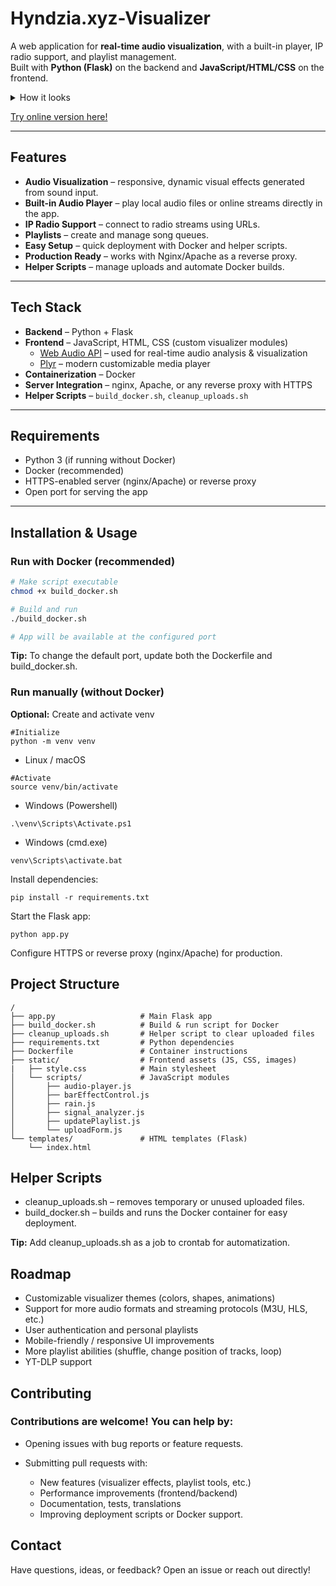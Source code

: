 # Hyndzia.xyz-Visualizer

A web application for **real-time audio visualization**, with a built-in player, IP radio support, and playlist management.  
Built with **Python (Flask)** on the backend and **JavaScript/HTML/CSS** on the frontend.

<details>
  <summary>How it looks</summary>

  ![](https://hyndzia.xyz/visdemo.webp)

  ![](https://hyndzia.xyz/visdemo2.webp)

  ![](https://hyndzia.xyz/demo.png)
</details>

[Try online version here!](https://hyndzia.xyz/visualizer)

---

## Features

- **Audio Visualization** – responsive, dynamic visual effects generated from sound input.
- **Built-in Audio Player** – play local audio files or online streams directly in the app.
- **IP Radio Support** – connect to radio streams using URLs.
- **Playlists** – create and manage song queues.
- **Easy Setup** – quick deployment with Docker and helper scripts.
- **Production Ready** – works with Nginx/Apache as a reverse proxy.
- **Helper Scripts** – manage uploads and automate Docker builds.

---

## Tech Stack

- **Backend** – Python + Flask  
- **Frontend** – JavaScript, HTML, CSS (custom visualizer modules)
  - [Web Audio API](https://developer.mozilla.org/en-US/docs/Web/API/Web_Audio_API) – used for real-time audio analysis & visualization  
  - [Plyr](https://plyr.io/) – modern customizable media player   
- **Containerization** – Docker  
- **Server Integration** – nginx, Apache, or any reverse proxy with HTTPS  
- **Helper Scripts** – `build_docker.sh`, `cleanup_uploads.sh`

---

## Requirements

- Python 3 (if running without Docker)  
- Docker (recommended)  
- HTTPS-enabled server (nginx/Apache) or reverse proxy  
- Open port for serving the app  

---

## Installation & Usage

### Run with Docker (recommended)

```bash
# Make script executable
chmod +x build_docker.sh

# Build and run
./build_docker.sh

# App will be available at the configured port
```
**Tip:** To change the default port, update both the Dockerfile and build_docker.sh.

### Run manually (without Docker)
**Optional:** Create and activate venv
```
#Initialize
python -m venv venv
```
* Linux / macOS
```
#Activate
source venv/bin/activate
```
* Windows (Powershell)
```
.\venv\Scripts\Activate.ps1
```
* Windows (cmd.exe)
```
venv\Scripts\activate.bat
```

Install dependencies:
```
pip install -r requirements.txt
```
Start the Flask app:
```
python app.py
```
Configure HTTPS or reverse proxy (nginx/Apache) for production.

## Project Structure
```
/
├── app.py                   # Main Flask app
├── build_docker.sh          # Build & run script for Docker
├── cleanup_uploads.sh       # Helper script to clear uploaded files
├── requirements.txt         # Python dependencies
├── Dockerfile               # Container instructions
├── static/                  # Frontend assets (JS, CSS, images)
|   ├── style.css            # Main stylesheet
│   └── scripts/             # JavaScript modules
│       ├── audio-player.js
│       ├── barEffectControl.js
│       ├── rain.js
│       ├── signal_analyzer.js
│       ├── updatePlaylist.js
│       └── uploadForm.js
└── templates/               # HTML templates (Flask)
    └── index.html
```

## Helper Scripts
* cleanup_uploads.sh – removes temporary or unused uploaded files.
* build_docker.sh – builds and runs the Docker container for easy deployment.
  
**Tip:** Add cleanup_uploads.sh as a job to crontab for automatization.
  
## Roadmap
 * Customizable visualizer themes (colors, shapes, animations)
 * Support for more audio formats and streaming protocols (M3U, HLS, etc.)
 * User authentication and personal playlists
 * Mobile-friendly / responsive UI improvements
 * More playlist abilities (shuffle, change position of tracks, loop)
 * YT-DLP support

## Contributing
### Contributions are welcome! You can help by:
* Opening issues with bug reports or feature requests.

* Submitting pull requests with:
   * New features (visualizer effects, playlist tools, etc.)
   * Performance improvements (frontend/backend)
   * Documentation, tests, translations
   * Improving deployment scripts or Docker support.
     
## Contact
Have questions, ideas, or feedback?
Open an issue or reach out directly!
